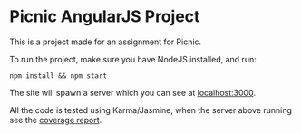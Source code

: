# Picnic AngularJS Project

This is a project made for an assignment for Picnic.

To run the project, make sure you have NodeJS installed, and run:

```npm install && npm start```

The site will spawn a server which you can see at [localhost:3000](http://localhost:3000).

All the code is tested using Karma/Jasmine, when the server above running see the [coverage report](http://localhost:3000/coverage/html/src).